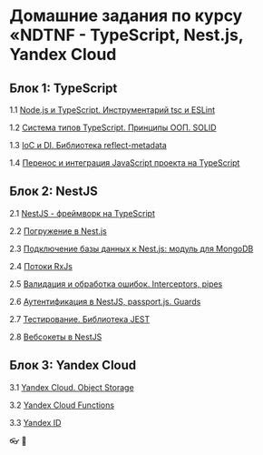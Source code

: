 # Домашние задания по курсу «NDTNF - TypeScript, Nest.js, Yandex Cloud

## Блок 1: TypeScript

1.1 [Node.js и TypeSсript. Инструментарий tsc и ESLint](001-TypeScript)

1.2 [Система типов TypeScript. Принципы ООП. SOLID](002-TypeScript)

1.3 [IoС и DI. Библиотека reflect-metadata](003-Ioc)

1.4 [Перенос и интеграция JavaScript проекта на TypeScript](004-Migrate%20to%20Typescript)

## Блок 2: NestJS

2.1 [NestJS - фреймворк на TypeScript](005-nestjs)

2.2 [Погружение в Nest.js](006-nestjs-ext)

2.3 [Подключение базы данных к Nest.js: модуль для MongoDB](008-nestjs-db)

2.4 [Потоки RxJs](009-rxjs)

2.5 [Валидация и обработка ошибок. Interceptors, pipes](010-nestjs-validation)

2.6 [Аутентификация в NestJS, passport.js. Guards](011-nestjs-authentication)

2.7 [Тестирование. Библиотека JEST](012-Test-Jest)

2.8 [Вебсокеты в NestJS](016-websocket-NESTJS)

## Блок 3: Yandex Cloud

3.1 [Yandex Cloud. Object Storage](013-Yandex-Cloud_Object-Storage)

3.2 [Yandex Cloud Functions](014-Yandex-Cloud-Functions)

3.3 [Yandex ID](015-Yandex-ID)

👓
👼
